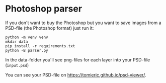 # Photoshop parser

If you don't want to buy the Photoshop but you want to save images from a PSD-file (the Photoshop format) just run it:

```
python -m venv venv
mkdir data
pip install -r requirements.txt
python -B parser.py
```

In the data-folder you'll see png-files for each layer into your PSD-file (`input.psd`)

You can see your PSD-file on https://tomieric.github.io/psd-viewer/.